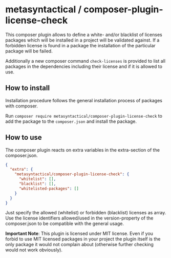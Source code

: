 metasyntactical / composer-plugin-license-check
===============================================

This composer plugin allows to define a white- and/or blacklist of licenses
packages which will be installed in a project will be validated against.
If a forbidden license is found in a package the installation of the particular
package will be failed.

Additionally a new composer command ``check-licenses`` is provided to list all
packages in the dependencies including their license and if it is allowed to
use.

## How to install

Installation procedure follows the general installation process of packages with
composer.

Run ``composer require metasyntactical/composer-plugin-license-check`` to add the
package to the ``composer.json`` and install the package.


## How to use

The composer plugin reacts on extra variables in the extra-section of the
composer.json.

```json
{
  "extra": {
    "metasyntactical/composer-plugin-license-check": {
      "whitelist": [],
      "blacklist": [],
      "whitelisted-packages": []
    }
  }
}
```

Just specify the allowed (whitelist) or forbidden (blacklist) licenses as array.
Use the license identifiers allowed/used in the version-property of the composer.json
to be compatible with the general usage.

**Important Note**: This plugin is licensed under MIT license. Even if you forbid
to use MIT licensed packages in your project the plugin itself is the only package
it would not complain about (otherwise further checking would not work obviously).
